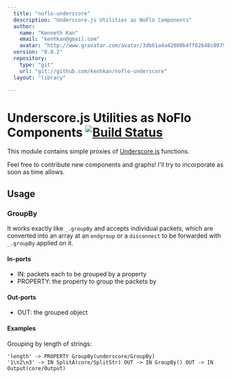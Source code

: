 ```yaml
---
  title: "noflo-underscore"
  description: "Underscore.js Utilities as NoFlo Components"
  author: 
    name: "Kenneth Kan"
    email: "kenhkan@gmail.com"
    avatar: "http://www.gravatar.com/avatar/3db61a4a42000b4ff62648c0979e8920?s=23"
  version: "0.0.2"
  repository: 
    type: "git"
    url: "git://github.com/kenhkan/noflo-underscore"
  layout: "library"

---
```

Underscore.js Utilities as NoFlo Components [![Build Status](https://secure.travis-ci.org/kenhkan/noflo-underscore.png?branch=master)](https://travis-ci.org/kenhkan/noflo-underscore)
===============================

This module contains simple proxies of
[Underscore.js](http://underscorejs.org/) functions.

Feel free to contribute new components and graphs! I'll try to
incorporate as soon as time allows.


Usage
-------------------------------

### GroupBy ###

It works exactly like `_.groupBy` and accepts individual packets, which
are converted into an array at an `endgroup` or a `disconnect` to be
forwarded with `_.groupBy` applied on it.

#### In-ports

  * IN: packets each to be grouped by a property
  * PROPERTY: the property to group the packets by

#### Out-ports

  * OUT: the grouped object

#### Examples

Grouping by length of strings:

    'length' -> PROPERTY GroupBy(underscore/GroupBy)
    '1\n2\n3' -> IN SplitA(core/SplitStr) OUT -> IN GroupBy() OUT -> IN Output(core/Output)
